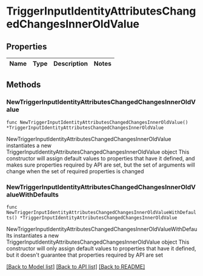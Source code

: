 # TriggerInputIdentityAttributesChangedChangesInnerOldValue

## Properties

Name | Type | Description | Notes
------------ | ------------- | ------------- | -------------

## Methods

### NewTriggerInputIdentityAttributesChangedChangesInnerOldValue

`func NewTriggerInputIdentityAttributesChangedChangesInnerOldValue() *TriggerInputIdentityAttributesChangedChangesInnerOldValue`

NewTriggerInputIdentityAttributesChangedChangesInnerOldValue instantiates a new TriggerInputIdentityAttributesChangedChangesInnerOldValue object
This constructor will assign default values to properties that have it defined,
and makes sure properties required by API are set, but the set of arguments
will change when the set of required properties is changed

### NewTriggerInputIdentityAttributesChangedChangesInnerOldValueWithDefaults

`func NewTriggerInputIdentityAttributesChangedChangesInnerOldValueWithDefaults() *TriggerInputIdentityAttributesChangedChangesInnerOldValue`

NewTriggerInputIdentityAttributesChangedChangesInnerOldValueWithDefaults instantiates a new TriggerInputIdentityAttributesChangedChangesInnerOldValue object
This constructor will only assign default values to properties that have it defined,
but it doesn't guarantee that properties required by API are set


[[Back to Model list]](../README.md#documentation-for-models) [[Back to API list]](../README.md#documentation-for-api-endpoints) [[Back to README]](../README.md)


